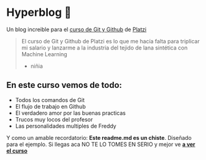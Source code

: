# Hyperblog 💚
Un blog increible para el [curso de Git y Github](https://platzi.com/curso/git-github/ "curso de Git y Github") de [Platzi](https://platzi.com/ "Platzi")
>El curso de Git y Github de Platzi es lo que me hacía falta para triplicar mi salario y lanzarme a la industria del tejido de lana sintética con Machine Learning
> - niñia

## En este curso vemos de todo:
* Todos los comandos de Git
* El flujo de trabajo en Github
* El verdadero amor por las buenas practicas
* Trucos muy locos del profesor
* Las personalidades multiples de Freddy

Y como un amable recordatorio: **Este readme.md es un chiste**. Diseñado para el ejemplo. Si llegas aca NO TE LO TOMES EN SERIO y mejor ve [**a ver el curso**](htttps://platzi.com/cursos/git-github/ "a ver el curso")